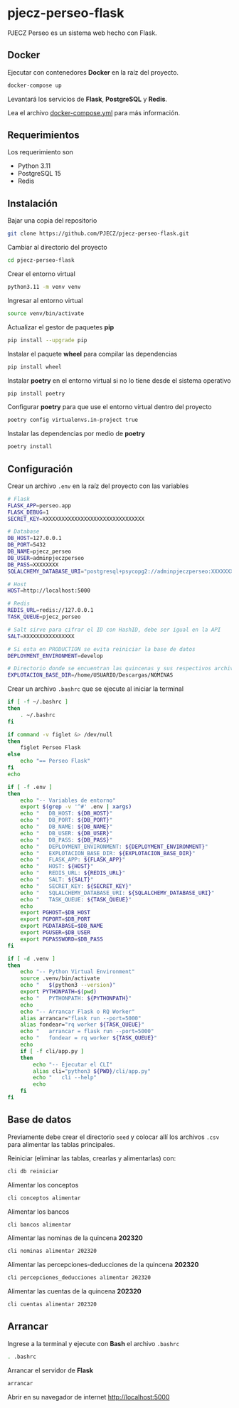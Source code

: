 # pjecz-perseo-flask

PJECZ Perseo es un sistema web hecho con Flask.

## Docker

Ejecutar con contenedores **Docker** en la raíz del proyecto.

```bash
docker-compose up
```

Levantará los servicios de **Flask**, **PostgreSQL** y **Redis**.

Lea el archivo [docker-compose.yml](docker-compose.yml) para más información.

## Requerimientos

Los requerimiento son

- Python 3.11
- PostgreSQL 15
- Redis

## Instalación

Bajar una copia del repositorio

```bash
git clone https://github.com/PJECZ/pjecz-perseo-flask.git
```

Cambiar al directorio del proyecto

```bash
cd pjecz-perseo-flask
```

Crear el entorno virtual

```bash
python3.11 -m venv venv
```

Ingresar al entorno virtual

```bash
source venv/bin/activate
```

Actualizar el gestor de paquetes **pip**

```bash
pip install --upgrade pip
```

Instalar el paquete **wheel** para compilar las dependencias

```bash
pip install wheel
```

Instalar **poetry** en el entorno virtual si no lo tiene desde el sistema operativo

```bash
pip install poetry
```

Configurar **poetry** para que use el entorno virtual dentro del proyecto

```bash
poetry config virtualenvs.in-project true
```

Instalar las dependencias por medio de **poetry**

```bash
poetry install
```

## Configuración

Crear un archivo `.env` en la raíz del proyecto con las variables

```bash
# Flask
FLASK_APP=perseo.app
FLASK_DEBUG=1
SECRET_KEY=XXXXXXXXXXXXXXXXXXXXXXXXXXXXXXXX

# Database
DB_HOST=127.0.0.1
DB_PORT=5432
DB_NAME=pjecz_perseo
DB_USER=adminpjeczperseo
DB_PASS=XXXXXXXX
SQLALCHEMY_DATABASE_URI="postgresql+psycopg2://adminpjeczperseo:XXXXXXXX@127.0.0.1:5432/pjecz_perseo"

# Host
HOST=http://localhost:5000

# Redis
REDIS_URL=redis://127.0.0.1
TASK_QUEUE=pjecz_perseo

# Salt sirve para cifrar el ID con HashID, debe ser igual en la API
SALT=XXXXXXXXXXXXXXXX

# Si esta en PRODUCTION se evita reiniciar la base de datos
DEPLOYMENT_ENVIRONMENT=develop

# Directorio donde se encuentran las quincenas y sus respectivos archivos de explotacion
EXPLOTACION_BASE_DIR=/home/USUARIO/Descargas/NOMINAS
```

Crear un archivo `.bashrc` que se ejecute al iniciar la terminal

```bash
if [ -f ~/.bashrc ]
then
    . ~/.bashrc
fi

if command -v figlet &> /dev/null
then
    figlet Perseo Flask
else
    echo "== Perseo Flask"
fi
echo

if [ -f .env ]
then
    echo "-- Variables de entorno"
    export $(grep -v '^#' .env | xargs)
    echo "   DB_HOST: ${DB_HOST}"
    echo "   DB_PORT: ${DB_PORT}"
    echo "   DB_NAME: ${DB_NAME}"
    echo "   DB_USER: ${DB_USER}"
    echo "   DB_PASS: ${DB_PASS}"
    echo "   DEPLOYMENT_ENVIRONMENT: ${DEPLOYMENT_ENVIRONMENT}"
    echo "   EXPLOTACION_BASE_DIR: ${EXPLOTACION_BASE_DIR}"
    echo "   FLASK_APP: ${FLASK_APP}"
    echo "   HOST: ${HOST}"
    echo "   REDIS_URL: ${REDIS_URL}"
    echo "   SALT: ${SALT}"
    echo "   SECRET_KEY: ${SECRET_KEY}"
    echo "   SQLALCHEMY_DATABASE_URI: ${SQLALCHEMY_DATABASE_URI}"
    echo "   TASK_QUEUE: ${TASK_QUEUE}"
    echo
    export PGHOST=$DB_HOST
    export PGPORT=$DB_PORT
    export PGDATABASE=$DB_NAME
    export PGUSER=$DB_USER
    export PGPASSWORD=$DB_PASS
fi

if [ -d .venv ]
then
    echo "-- Python Virtual Environment"
    source .venv/bin/activate
    echo "   $(python3 --version)"
    export PYTHONPATH=$(pwd)
    echo "   PYTHONPATH: ${PYTHONPATH}"
    echo
    echo "-- Arrancar Flask o RQ Worker"
    alias arrancar="flask run --port=5000"
    alias fondear="rq worker ${TASK_QUEUE}"
    echo "   arrancar = flask run --port=5000"
    echo "   fondear = rq worker ${TASK_QUEUE}"
    echo
    if [ -f cli/app.py ]
    then
        echo "-- Ejecutar el CLI"
        alias cli="python3 ${PWD}/cli/app.py"
        echo "   cli --help"
        echo
    fi
fi
```

## Base de datos

Previamente debe crear el directorio `seed` y colocar allí los archivos `.csv` para alimentar las tablas principales.

Reiniciar (eliminar las tablas, crearlas y alimentarlas) con:

```bash
cli db reiniciar
```

Alimentar los conceptos

```bash
cli conceptos alimentar
```

Alimentar los bancos

```bash
cli bancos alimentar
```

Alimentar las nominas de la quincena **202320**

```bash
cli nominas alimentar 202320
```

Alimentar las percepciones-deducciones de la quincena **202320**

```bash
cli percepciones_deducciones alimentar 202320
```

Alimentar las cuentas de la quincena **202320**

```bash
cli cuentas alimentar 202320
```

## Arrancar

Ingrese a la terminal y ejecute con **Bash** el archivo `.bashrc`

```bash
. .bashrc
```

Arrancar el servidor de **Flask**

```bash
arrancar
```

Abrir en su navegador de internet <http://localhost:5000>
